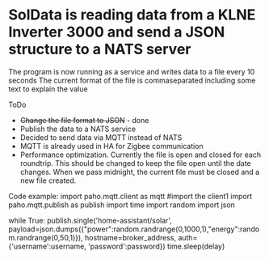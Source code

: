 # SolData is reading data from a KLNE Inverter 3000 and send a JSON structure to a NATS server

The program is now running as a service and writes data to a file every 10 seconds
The current format of the file is commaseparated including some text to explain the value

ToDo
* ~~Change the file format to JSON~~ - done
* Publish the data to a NATS service
* Decided to send data via MQTT instead of NATS
* MQTT is already used in HA for Zigbee communication
* Performance optimization. Currently the file is open and closed for each roundtrip. 
  This should be changed to keep the file open until the date changes.
  When we pass midnight, the current file must be closed and a new file created.
  
Code example:
import paho.mqtt.client as mqtt #import the client1
import paho.mqtt.publish as publish
import time
import random
import json

while True:
    publish.single('home-assistant/solar', payload=json.dumps({"power":random.randrange(0,1000,1),"energy":random.randrange(0,50,1)}), 
        hostname=broker_address, auth={'username':username, 'password':password})
    time.sleep(delay)
